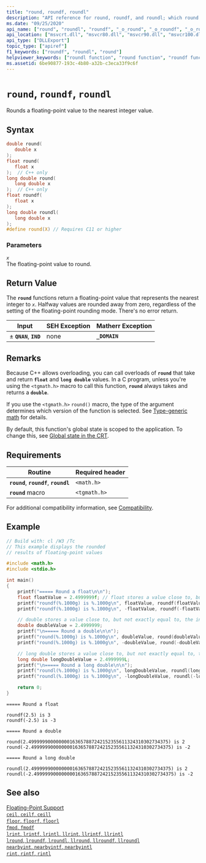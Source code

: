 ```yaml
---
title: "round, roundf, roundl"
description: "API reference for round, roundf, and roundl; which round a floating-point value to the nearest integer value."
ms.date: "09/25/2020"
api_name: ["round", "roundl", "roundf", "_o_round", "_o_roundf", "_o_roundl"]
api_location: ["msvcrt.dll", "msvcr80.dll", "msvcr90.dll", "msvcr100.dll", "msvcr100_clr0400.dll", "msvcr110.dll", "msvcr110_clr0400.dll", "msvcr120.dll", "msvcr120_clr0400.dll", "ucrtbase.dll", "api-ms-win-crt-math-l1-1-0.dll", "api-ms-win-crt-private-l1-1-0.dll"]
api_type: ["DLLExport"]
topic_type: ["apiref"]
f1_keywords: ["roundf", "roundl", "round"]
helpviewer_keywords: ["roundl function", "round function", "roundf function"]
ms.assetid: 6be90877-193c-4b80-a32b-c3eca33f9c6f
---
```

# `round`, `roundf`, `roundl`

Rounds a floating-point value to the nearest integer value.

## Syntax

```C
double round(
   double x
);
float round(
   float x
);  // C++ only
long double round(
   long double x
);  // C++ only
float roundf(
   float x
);
long double roundl(
   long double x
);
#define round(X) // Requires C11 or higher
```

### Parameters

*`x`*\
The floating-point value to round.

## Return Value

The **`round`** functions return a floating-point value that represents the nearest integer to *`x`*. Halfway values are rounded away from zero, regardless of the setting of the floating-point rounding mode. There's no error return.

|Input|SEH Exception|Matherr Exception|
|-----------|-------------------|-----------------------|
|± **`QNAN`**, **`IND`**|none|**`_DOMAIN`**|

## Remarks

Because C++ allows overloading, you can call overloads of **`round`** that take and return **`float`** and **`long double`** values. In a C program, unless you're using the `<tgmath.h>` macro to call this function, **`round`** always takes and returns a **`double`**.

If you use the `<tgmath.h>` `round()` macro, the type of the argument determines which version of the function is selected. See [Type-generic math](../../c-runtime-library/tgmath.md) for details.

By default, this function's global state is scoped to the application. To change this, see [Global state in the CRT](../global-state.md).

## Requirements

|Routine|Required header|
|-------------|---------------------|
|**`round`**, **`roundf`**, **`roundl`**|`<math.h>`|
|**`round`** macro | `<tgmath.h>` ||

For additional compatibility information, see [Compatibility](../../c-runtime-library/compatibility.md).

## Example

```C
// Build with: cl /W3 /Tc
// This example displays the rounded
// results of floating-point values

#include <math.h>
#include <stdio.h>

int main()
{
    printf("===== Round a float\n\n");
    float floatValue = 2.4999999f; // float stores a value close to, but not exactly equal to, the initializer below. floatValue will contain 2.5 because it is the closest single precision value
    printf("roundf(%.1000g) is %.1000g\n", floatValue, roundf(floatValue));
    printf("roundf(%.1000g) is %.1000g\n", -floatValue, roundf(-floatValue));

    // double stores a value close to, but not exactly equal to, the initializer below. The closest double value is just slightly larger.
    double doubleValue = 2.4999999;
    printf("\n===== Round a double\n\n");
    printf("round(%.1000g) is %.1000g\n", doubleValue, round(doubleValue));
    printf("round(%.1000g) is %.1000g\n", -doubleValue, round(-doubleValue));

    // long double stores a value close to, but not exactly equal to, the initializer below. The closest long double value is just slightly larger.
    long double longDoubleValue = 2.4999999L;
    printf("\n===== Round a long double\n\n");
    printf("roundl(%.1000g) is %.1000g\n", longDoubleValue, roundl(longDoubleValue));
    printf("roundl(%.1000g) is %.1000g\n", -longDoubleValue, roundl(-longDoubleValue));

    return 0;
}
```

```Output
===== Round a float

roundf(2.5) is 3
roundf(-2.5) is -3

===== Round a double

round(2.499999900000000163657887242152355611324310302734375) is 2
round(-2.499999900000000163657887242152355611324310302734375) is -2

===== Round a long double

roundl(2.499999900000000163657887242152355611324310302734375) is 2
roundl(-2.499999900000000163657887242152355611324310302734375) is -2
```

## See also

[Floating-Point Support](../../c-runtime-library/floating-point-support.md)\
[`ceil`, `ceilf`, `ceill`](ceil-ceilf-ceill.md)\
[`floor`, `floorf`, `floorl`](floor-floorf-floorl.md)\
[`fmod`, `fmodf`](fmod-fmodf.md)\
[`lrint`, `lrintf`, `lrintl`, `llrint`, `llrintf`, `llrintl`](lrint-lrintf-lrintl-llrint-llrintf-llrintl.md)\
[`lround`, `lroundf`, `lroundl`, `llround`, `llroundf`, `llroundl`](lround-lroundf-lroundl-llround-llroundf-llroundl.md)\
[`nearbyint`, `nearbyintf`, `nearbyintl`](nearbyint-nearbyintf-nearbyintl1.md)\
[`rint`, `rintf`, `rintl`](rint-rintf-rintl.md)
